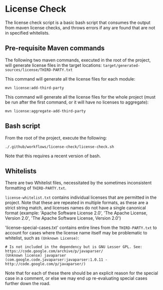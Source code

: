# License Check

The license check script is a basic bash script that consumes the output from maven license checks, and throws errors if any are found that are not in specified whitelists.

## Pre-requisite Maven commands

The following two maven commands, executed in the root of the project, will generate license files in the target locations: `target/generated-sources/license/THIRD-PARTY.txt` 

This command will generate all the license files for each module:

```shell
mvn license:add-third-party
```

This command will generate all the license files for the whole project (must be run after the first command, or it will have no licenses to aggregate):

```shell
mvn license:aggregate-add-third-party
```

## Bash script

From the root of the project, execute the following:

```shell
./.github/workflows/license-check/license-check.sh 
```

Note that this requires a recent version of bash.

## Whitelists

There are two Whitelist files, necessitated by the sometimes inconsistent formatting of `THIRD-PARTY.txt`.

`license-whitelist.txt` contains individual licenses that are permitted in the project. Note that these are repeated in multiple formats, as these are a strict string match, and licenses names do not have a single canonical format (example: 'Apache Software License 2.0',
'The Apache License, Version 2.0',
'The Apache Software License, Version 2.0')

'license-special-cases.txt' contains entire lines from the `THIRD-PARTY.txt` to account for cases where the license name itself may be problematic to whitelist, such as `(Unknown License)`:

```text
# Is not included in the dependency but is GNU Lesser GPL. See: https://code.google.com/archive/p/javaparser/
(Unknown license) javaparser (com.google.code.javaparser:javaparser:1.0.11 - http://code.google.com/p/javaparser/)
```

Note that for each of these there should be an explicit reason for the special case in a comment, or else we may end up re-evaluating special cases further down the road.